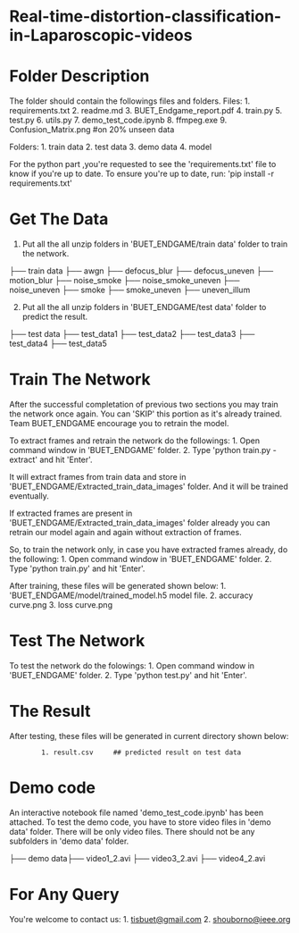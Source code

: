 # Real-time-distortion-classification-in-Laparoscopic-videos
# Folder Description

The folder should contain the followings files and folders.
Files:
	1. requirements.txt
	2. readme.md
	3. BUET_Endgame_report.pdf
	4. train.py
	5. test.py
	6. utils.py
	7. demo_test_code.ipynb
	8. ffmpeg.exe
	9. Confusion_Matrix.png   	 #on 20% unseen data

Folders:
	1. train data
	2. test data
	3. demo data
	4. model
					
For the python part ,you're requested to see the 'requirements.txt' file to know if you're up to date. To ensure you're up to date, run:
		'pip install -r requirements.txt'
	

	
# Get The Data 

1. Put all the all unzip folders in 'BUET_ENDGAME/train data' folder to train the network.

├── train data ├── awgn
			   ├── defocus_blur
			   ├── defocus_uneven
			   ├── motion_blur
			   ├── noise_smoke
			   ├── noise_smoke_uneven
			   ├── noise_uneven
			   ├── smoke
			   ├── smoke_uneven
			   ├── uneven_illum

2. Put all the all unzip folders in 'BUET_ENDGAME/test data' folder to predict the result.

├── test data ├── test_data1
			  ├── test_data2
			  ├── test_data3
			  ├── test_data4
			  ├── test_data5
 



# Train The Network

After the successful completation of previous two sections you may train the network once again. You can 'SKIP' this portion as it's already trained.
Team BUET_ENDGAME encourage you to retrain the model.

To extract frames and retrain the network do the followings:
			1. Open command window in 'BUET_ENDGAME' folder.
			2. Type 'python train.py -extract' and hit 'Enter'.

It will extract frames from train data and store in 'BUET_ENDGAME/Extracted_train_data_images' folder. And it will be trained eventually.

If extracted frames are present in 'BUET_ENDGAME/Extracted_train_data_images' folder already you can retrain our model again and again without extraction of frames.

So, to train the network only, in case you have extracted frames already, do the following:
			1. Open command window in 'BUET_ENDGAME' folder.
			2. Type 'python train.py' and hit 'Enter'.


After training, these files will be generated shown below:
			1. 'BUET_ENDGAME/model/trained_model.h5 model file.
			2. accuracy curve.png 
	       	3. loss curve.png 





# Test The Network 
 
To test the network do the folowings:
			1. Open command window in 'BUET_ENDGAME' folder.
			2. Type 'python test.py' and hit 'Enter'.





# The Result 

After testing, these files will be generated in current directory shown below:

	       	1. result.csv     ## predicted result on test data
	

		
# Demo code

An interactive notebook file named 'demo_test_code.ipynb' has been attached. To test the demo code, you have to store video files in 'demo data' folder. There will be only video files. There should not be any subfolders in 'demo data' folder.

├── demo data├── video1_2.avi
 	     ├── video3_2.avi
	     ├── video4_2.avi
 


# For Any Query
You're welcome to contact us:
	1. tisbuet@gmail.com
	2. shouborno@ieee.org

